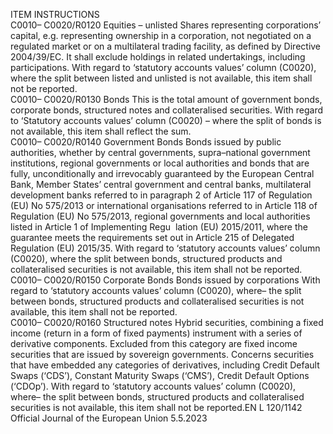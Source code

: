  
ITEM  INSTRUCTIONS  
C0010– 
C0020/R0120  Equities – unlisted  Shares representing corporations’ capital, e.g. representing ownership in a corporation, 
not negotiated on a regulated market or on a multilateral trading facility, as defined by 
Directive 2004/39/EC. 
It shall exclude holdings in related undertakings, including participations. 
With regard to ‘statutory accounts values’ column (C0020), where the split between 
listed and unlisted is not available, this item shall not be reported.  
C0010– 
C0020/R0130  Bonds  This is the total amount of government bonds, corporate bonds, structured notes and 
collateralised securities. 
With regard to ‘Statutory accounts values’ column (C0020) – where the split of bonds is 
not available, this item shall reflect the sum.  
C0010– 
C0020/R0140  Government Bonds  Bonds issued by public authorities, whether by central governments, supra–national 
government institutions, regional governments or local authorities and bonds that are 
fully, unconditionally and irrevocably guaranteed by the European Central Bank, 
Member States’ central government and central banks, multilateral development 
banks referred to in paragraph 2 of Article 117 of Regulation (EU) No 575/2013 or 
international organisations referred to in Article 118 of Regulation (EU) No 575/2013, 
regional governments and local authorities listed in Article 1 of Implementing Regu ­
lation (EU) 2015/2011, where the guarantee meets the requirements set out in 
Article 215 of Delegated Regulation (EU) 2015/35. 
With regard to ‘statutory accounts values’ column (C0020), where the split between 
bonds, structured products and collateralised securities is not available, this item shall 
not be reported.  
C0010– 
C0020/R0150  Corporate Bonds  Bonds issued by corporations 
With regard to ‘statutory accounts values’ column (C0020), where– the split between 
bonds, structured products and collateralised securities is not available, this item shall 
not be reported.  
C0010– 
C0020/R0160  Structured notes  Hybrid securities, combining a fixed income (return in a form of fixed payments) 
instrument with a series of derivative components. Excluded from this category are 
fixed income securities that are issued by sovereign governments. Concerns securities 
that have embedded any categories of derivatives, including Credit Default Swaps 
(‘CDS’), Constant Maturity Swaps (‘CMS’), Credit Default Options (‘CDOp’). 
With regard to ‘statutory accounts values’ column (C0020), where– the split between 
bonds, structured products and collateralised securities is not available, this item shall 
not be reported.EN  L 120/1142 Official Journal of the European Union 5.5.2023